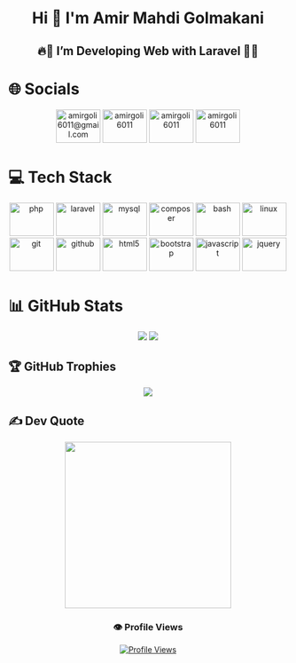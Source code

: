 <div align="center">

  # Hi 👋 I'm Amir Mahdi Golmakani
  ## 🔥🚀 I’m Developing Web with Laravel 🚀🔥
 </div>
 
 # 🌐 Socials
 <div align="center">
 
 [<img src="https://raw.githubusercontent.com/maurodesouza/profile-readme-generator/master/src/assets/icons/social/gmail/default.svg" width="80" height="60" alt="amirgoli6011@gmail.com"/>](mailto:amirgoli6011@gmail.com)
 [<img src="https://raw.githubusercontent.com/maurodesouza/profile-readme-generator/master/src/assets/icons/social/telegram/default.svg" width="80" height="60" alt="amirgoli6011"/>](https://t.me/amirgoli6011)
 [<img src="https://raw.githubusercontent.com/maurodesouza/profile-readme-generator/master/src/assets/icons/social/instagram/default.svg" width="80" height="60" alt="amirgoli6011"/>](https://www.instagram.com/amirgoli6011)
 [<img src="https://raw.githubusercontent.com/maurodesouza/profile-readme-generator/master/src/assets/icons/social/linkedin/default.svg" width="80" height="60" alt="amirgoli6011"/>](https://linkedin.com/in/amirgoli6011)
 </div>
 
 # 💻 Tech Stack
 <div align="center">
 
 [<img src="https://cdn.jsdelivr.net/gh/devicons/devicon/icons/php/php-original.svg" width="80" height="60" alt="php"/>](https://www.php.net)
 [<img src="https://cdn.simpleicons.org/laravel/FF2D20" width="80" height="60" alt="laravel"/>](https://www.laravel.com)
 [<img src="https://cdn.jsdelivr.net/gh/devicons/devicon/icons/mysql/mysql-original.svg" width="80" height="60" alt="mysql"/>](https://www.mysql.com)
 [<img src="https://cdn.jsdelivr.net/gh/devicons/devicon/icons/composer/composer-original.svg" width="80" height="60" alt="composer"/>](https://getcomposer.org)
 [<img src="https://skillicons.dev/icons?i=bash" width="80" height="60" alt="bash"/>](https://www.gnu.org/software/bash)
 [<img src="https://cdn.jsdelivr.net/gh/devicons/devicon/icons/linux/linux-original.svg" width="80" height="60" alt="linux"/>](https://www.linux.org)
 [<img src="https://cdn.jsdelivr.net/gh/devicons/devicon/icons/git/git-original.svg" width="80" height="60" alt="git"/>](https://git-scm.com)
 [<img src="https://skillicons.dev/icons?i=github" width="80" height="60" alt="github"/>](https://github.com)
 [<img src="https://cdn.jsdelivr.net/gh/devicons/devicon/icons/html5/html5-original.svg" width="80" height="60" alt="html5"/>](https://www.w3schools.com/html)
 [<img src="https://cdn.jsdelivr.net/gh/devicons/devicon/icons/bootstrap/bootstrap-original.svg" width="80" height="60" alt="bootstrap"/>](https://getbootstrap.com)
 [<img src="https://cdn.jsdelivr.net/gh/devicons/devicon/icons/javascript/javascript-original.svg" width="80" height="60" alt="javascript"/>](https://www.javascript.com)
 [<img src="https://cdn.jsdelivr.net/gh/devicons/devicon/icons/jquery/jquery-original.svg" width="80" height="60" alt="jquery"/>](https://jquery.com)
 </div>
 
 # 📊 GitHub Stats
 <div align="center">
 
 [![](https://github-readme-streak-stats.herokuapp.com/?user=amirgoli6011&theme=dark&hide_border=false)](https://github.com/amirgoli6011)
 [![](https://github-readme-stats.vercel.app/api?username=amirgoli6011&theme=dark&hide_border=false&include_all_commits=false&count_private=true)](https://github.com/amirgoli6011)
 </div>
 
 ## 🏆 GitHub Trophies
 <div align="center">
 
 [![](https://github-profile-trophy.vercel.app/?username=amirgoli6011&theme=dark&no-frame=false&no-bg=false&margin-w=4)](https://github.com/amirgoli6011)
 </div>
 
 ## ✍️ Dev Quote
 
 <div align="center">
 
 [<img src='https://quotes-github-readme.vercel.app/api?theme=nord&border=true&quote=Keep+it+simple,+stupid!&author=Kelly+Johnson' style="height:300px"/>](https://github.com/amirgoli6011)
 </div>
 
 <div align="center">
 
 ### 👁️ Profile Views
 [<img src="https://profile-counter.glitch.me/amirgoli6011/count.svg?" alt="Profile Views">](https://github.com/amirgoli6011)